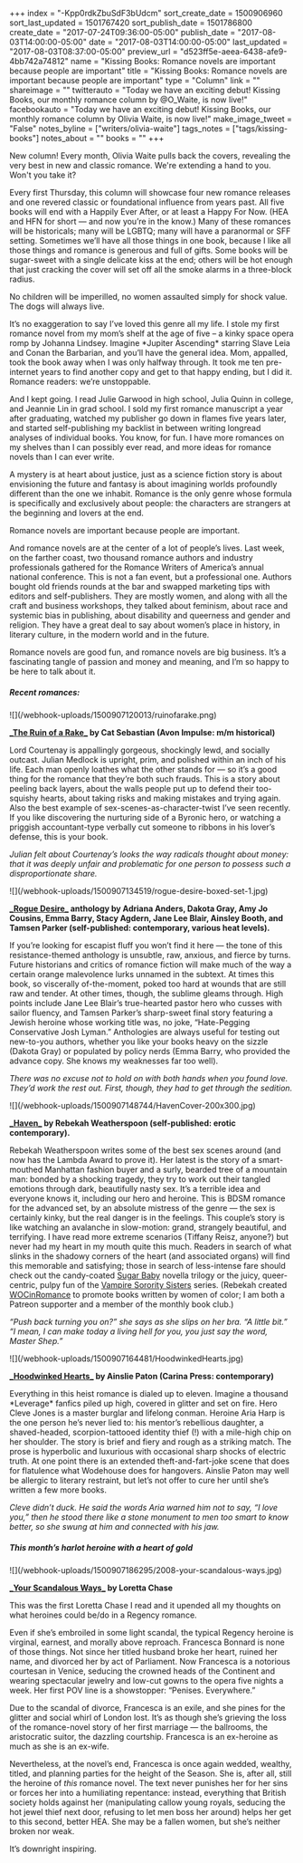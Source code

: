+++
index = "-Kpp0rdkZbuSdF3bUdcm"
sort_create_date = 1500906960
sort_last_updated = 1501767420
sort_publish_date = 1501786800
create_date = "2017-07-24T09:36:00-05:00"
publish_date = "2017-08-03T14:00:00-05:00"
date = "2017-08-03T14:00:00-05:00"
last_updated = "2017-08-03T08:37:00-05:00"
preview_url = "d523ff5e-aeea-6438-afe9-4bb742a74812"
name = "Kissing Books: Romance novels are important because people are important"
title = "Kissing Books: Romance novels are important because people are important"
type = "Column"
link = ""
shareimage = ""
twitterauto = "Today we have an exciting debut! Kissing Books, our monthly romance column by @O_Waite, is now live!"
facebookauto = "Today we have an exciting debut! Kissing Books, our monthly romance column by Olivia Waite, is now live!"
make_image_tweet = "False"
notes_byline = ["writers/olivia-waite"]
tags_notes = ["tags/kissing-books"]
notes_about = ""
books = ""
+++
<p class="intro">New column! Every month, Olivia Waite pulls back the covers, revealing the very best in new and classic romance. We're extending a hand to you. Won't you take it?</p>

<div class="break"></div>

<p>Every first Thursday, this column will showcase four new romance releases and one revered classic or foundational influence from years past. All five books will end with a Happily Ever After, or at least a Happy For Now. (HEA and HFN for short &mdash; and now you&#8217;re in the know.) Many of these romances will be historicals; many will be LGBTQ; many will have a paranormal or SFF setting. Sometimes we&#8217;ll have all those things in one book, because I like all those things and romance is generous and full of gifts. Some books will be sugar-sweet with a single delicate kiss at the end; others will be hot enough that just cracking the cover will set off all the smoke alarms in a three-block radius.</p>

<p>No children will be imperilled, no women assaulted simply for shock value. The dogs will always live.</p>

<p>It&#8217;s no exaggeration to say I&#8217;ve loved this genre all my life. I stole my first romance novel from my mom&#8217;s shelf at the age of five &#8211; a kinky space opera romp by Johanna Lindsey. Imagine *Jupiter Ascending* starring Slave Leia and Conan the Barbarian, and you&#8217;ll have the general idea. Mom, appalled, took the book away when I was only halfway through. It took me ten pre-internet years to find another copy and get to that happy ending, but I did it. Romance readers: we&#8217;re unstoppable.</p>

<p>And I kept going. I read Julie Garwood in high school, Julia Quinn in college, and Jeannie Lin in grad school. I sold my first romance manuscript a year after graduating, watched my publisher go down in flames five years later, and started self-publishing my backlist in between writing longread analyses of individual books. You know, for fun. I have more romances on my shelves than I can possibly ever read, and more ideas for romance novels than I can ever write.</p>

<p>A mystery is at heart about justice, just as a science fiction story is about envisioning the future and fantasy is about imagining worlds profoundly different than the one we inhabit. Romance is the only genre whose formula is specifically and exclusively about people: the characters are strangers at the beginning and lovers at the end.</p>

<p>Romance novels are important because people are important.</p>

<p>And romance novels are at the center of a lot of people&#8217;s lives. Last week, on the farther coast, two thousand romance authors and industry professionals gathered for the Romance Writers of America&#8217;s annual national conference. This is not a fan event, but a professional one. Authors bought old friends rounds at the bar and swapped marketing tips with editors and self-publishers. They are mostly women, and along with all the craft and business workshops, they talked about feminism, about race and systemic bias in publishing, about disability and queerness and gender and religion. They have a great deal to say about women&#8217;s place in history, in literary culture, in the modern world and in the future.</p>

<p>Romance novels are good fun, and romance novels are big business. It&#8217;s a fascinating tangle of passion and money and meaning, and I&#8217;m so happy to be here to talk about it.</p>

<div class="break"></div>

<h5>Recent romances:</h5>

<p class="image-left">![](/webhook-uploads/1500907120013/ruinofarake.png)</p>

<p class="noindent"><a href="https://www.harpercollins.com/9780062642523/the-ruin-of-a-rake"><strong>_The Ruin of a Rake_</a> by Cat Sebastian (Avon Impulse: m/m historical)</strong></p>

<p class="noindent">Lord Courtenay is appallingly gorgeous, shockingly lewd, and socially outcast. Julian Medlock is upright, prim, and polished within an inch of his life. Each man openly loathes what the other stands for — so it&#8217;s a good thing for the romance that they&#8217;re both such frauds. This is a story about peeling back layers, about the walls people put up to defend their too-squishy hearts, about taking risks and making mistakes and trying again. Also the best example of sex-scenes-as-character-twist I&#8217;ve seen recently. If you like discovering the nurturing side of a Byronic hero, or watching a priggish accountant-type verbally cut someone to ribbons in his lover&#8217;s defense, this is your book.</p>
<p class="noindent"><em>Julian felt about Courtenay&#8217;s looks the way radicals thought about money: that it was deeply unfair and problematic for one person to possess such a disproportionate share.</em></p>

<div class="break"></div>

<p class="image-left">![](/webhook-uploads/1500907134519/rogue-desire-boxed-set-1.jpg)</p>

<p class="noindent"><strong><a href="https://authoremmabarry.com/books-2/rogue-desire/">_Rogue Desire_</a> anthology by Adriana Anders, Dakota Gray, Amy Jo Cousins, Emma Barry, Stacy Agdern, Jane Lee Blair, Ainsley Booth, and Tamsen Parker (self-published: contemporary, various heat levels).</strong></p>

<p class="noindent">If you&#8217;re looking for escapist fluff you won&#8217;t find it here &mdash; the tone of this resistance-themed anthology is unsubtle, raw, anxious, and fierce by turns. Future historians and critics of romance fiction will make much of the way a certain orange malevolence lurks unnamed in the subtext. At times this book, so viscerally of-the-moment, poked too hard at wounds that are still raw and tender. At other times, though, the sublime gleams through. High points include Jane Lee Blair&#8217;s true-hearted pastor hero who cusses with sailor fluency, and Tamsen Parker&#8217;s sharp-sweet final story featuring a Jewish heroine whose working title was, no joke, &#8220;Hate-Pegging Conservative Josh Lyman.&#8221; Anthologies are always useful for testing out new-to-you authors, whether you like your books heavy on the sizzle (Dakota Gray) or populated by policy nerds (Emma Barry, who provided the advance copy. She knows my weaknesses far too well). </p>

<p class="noindent"><em>There was no excuse not to hold on with both hands when you found love. They&#8217;d work the rest out.
First, though, they had to get through the sedition.</em></p>

<div class="break"></div>

<p class="image-left">![](/webhook-uploads/1500907148744/HavenCover-200x300.jpg)</p>

<p class="noindent"><strong><a href="http://www.rebekahweatherspoon.com/books/haven/">_Haven_</a> by Rebekah Weatherspoon (self-published: erotic contemporary).</strong></p>

<p class="noindent">Rebekah Weatherspoon writes some of the best sex scenes around (and now has the Lambda Award to prove it). Her latest is the story of a smart-mouthed Manhattan fashion buyer and a surly, bearded tree of a mountain man: bonded by a shocking tragedy, they try to work out their tangled emotions through dark, beautifully nasty sex. It&#8217;s a terrible idea and everyone knows it, including our hero and heroine. This is BDSM romance for the advanced set, by an absolute mistress of the genre &mdash; the sex is certainly kinky, but the real danger is in the feelings. This couple&#8217;s story is like watching an avalanche in slow-motion: grand, strangely beautiful, and terrifying. I have read more extreme scenarios (Tiffany Reisz, anyone?) but never had my heart in my mouth quite this much. Readers in search of what slinks in the shadowy corners of the heart (and associated organs) will find this memorable and satisfying; those in search of less-intense fare should check out the candy-coated <a href="http://www.rebekahweatherspoon.com/series/sugar-baby-novella/">Sugar Baby</a> novella trilogy or the juicy, queer-centric, pulpy fun of the <a href="http://www.rebekahweatherspoon.com/series/vampire-sorority-sisters-2/">Vampire Sorority Sisters</a> series. (Rebekah created <a href="https://www.patreon.com/wocinromance">WOCinRomance</a> to promote books written by women of color; I am both a Patreon supporter and a member of the monthly book club.)</p>

<p class="noindent"><em>&#8220;Push back turning you on?&#8221; she says as she slips on her bra.
&#8220;A little bit.&#8221;
&#8220;I mean, I can make today a living hell for you, you just say the word, Master Shep.&#8221;</em></p>

<div class="break"></div>

<p class="image-left">![](/webhook-uploads/1500907164481/HoodwinkedHearts.jpg)</p>

<p class="noindent"><strong><a href="http://www.carinapress.com/shop/books/9781488031588_hoodwinked-hearts.html">_Hoodwinked Hearts_</a> by Ainslie Paton (Carina Press: contemporary)</strong></p>

<p class="noindent">Everything in this heist romance is dialed up to eleven. Imagine a thousand *Leverage* fanfics piled up high, covered in glitter and set on fire. Hero Cleve Jones is a master burglar and lifelong conman. Heroine Aria Harp is the one person he&#8217;s never lied to: his mentor&#8217;s rebellious daughter, a shaved-headed, scorpion-tattooed identity thief (!) with a mile-high chip on her shoulder. The story is brief and fiery and rough as a striking match. The prose is hyperbolic and luxurious with occasional sharp shocks of electric truth. At one point there is an extended theft-and-fart-joke scene that does for flatulence what Wodehouse does for hangovers. Ainslie Paton may well be allergic to literary restraint, but let&#8217;s not offer to cure her until she&#8217;s written a few more books.</p>

<p class="noindent"><em>Cleve didn&#8217;t duck. He said the words Aria warned him not to say, &#8220;I love you,&#8221; then he stood there like a stone monument to men too smart to know better, so she swung at him and connected with his jaw.</em></p>

<div class="break"></div>

<h5>This month&#8217;s harlot heroine with a heart of gold</h5>

<p class="image-left">![](/webhook-uploads/1500907186295/2008-your-scandalous-ways.jpg)</p>

<p class="noindent"><strong><a href="http://www.lorettachase.com/your-scandalous-ways/">_Your Scandalous Ways_</a> by Loretta Chase</strong></p>

<p class="noindent">This was the first Loretta Chase I read and it upended all my thoughts on what heroines could be/do in a Regency romance. </p>

<p>Even if she&#8217;s embroiled in some light scandal, the typical Regency heroine is virginal, earnest, and morally above reproach. Francesca Bonnard is none of those things. Not since her titled husband broke her heart, ruined her name, and divorced her by act of Parliament. Now Francesca is a notorious courtesan in Venice, seducing the crowned heads of the Continent and wearing spectacular jewelry and low-cut gowns to the opera five nights a week. Her first POV line is a showstopper: &#8220;Penises. Everywhere.&#8221; </p>

<p>Due to the scandal of divorce, Francesca is an exile, and she pines for the glitter and social whirl of London lost. It&#8217;s as though she&#8217;s grieving the loss of the romance-novel story of her first marriage &mdash; the ballrooms, the aristocratic suitor, the dazzling courtship. Francesca is an ex-heroine as much as she is an ex-wife. </p>

<p>Nevertheless, at the novel&#8217;s end, Francesca is once again wedded, wealthy, titled, and planning parties for the height of the Season. She is, after all, still the heroine of <em>this</em> romance novel. The text never punishes her for her sins or forces her into a humiliating repentance: instead, everything that British society holds against her (manipulating callow young royals, seducing the hot jewel thief next door, refusing to let men boss her around) helps her get to this second, better HEA. She may be a fallen women, but she&#8217;s neither broken nor weak.</p>

<p>It&#8217;s downright inspiring.</p>
